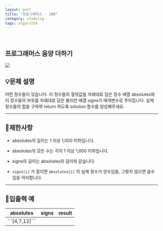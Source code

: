 ```yaml
---
layout: post
title: "프로그래머스 - 108"
category: studylog
tags: algorithm
---
```


<br>

## 프로그래머스 음양 더하기


![](https://velog.velcdn.com/images/dlsdud9098/post/e1464da6-734f-4172-a5d3-8df73b71a328/image.png)
## 💡문제 설명
어떤 정수들이 있습니다. 이 정수들의 절댓값을 차례대로 담은 정수 배열 absolutes와 이 정수들의 부호를 차례대로 담은 불리언 배열 signs가 매개변수로 주어집니다. 실제 정수들의 합을 구하여 return 하도록 solution 함수를 완성해주세요.


---




## 🚫제한사항


* absolutes의 길이는 1 이상 1,000 이하입니다.
* absolutes의 모든 수는 각각 1 이상 1,000 이하입니다.








* signs의 길이는 absolutes의 길이와 같습니다.
* ```signs[i]```
 가 참이면 ```absolutes[i]```
 의 실제 정수가 양수임을, 그렇지 않으면 음수임을 의미합니다.








---




## 🔢입출력 예




<table><thead><tr><th>absolutes</th><th>signs</th><th>result</th></tr></thead><tbody><tr><td>```[4,7,12]```

